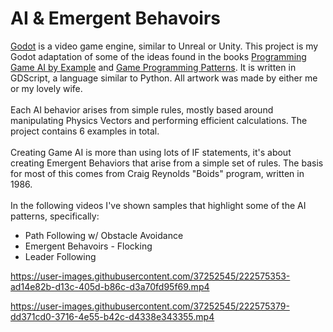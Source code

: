 # AI & Emergent Behavoirs

<a href='https://godotengine.org/'>Godot</a> is a video game engine, similar to Unreal or Unity.  This project is my Godot adaptation of some of the ideas found in the books <a href='https://www.oreilly.com/library/view/programming-game-ai/9781556220784/'>Programming Game AI by Example</a> and <a href='https://gameprogrammingpatterns.com/'>Game Programming Patterns</a>. It is written in GDScript, a language similar to Python.  All artwork was made by either me or my lovely wife.
<br>
<br>
Each AI behavior arises from simple rules, mostly based around manipulating Physics Vectors and performing efficient calculations. The project contains 6 examples in total.
<br>
<br>
Creating Game AI is more than using lots of IF statements, it's about creating Emergent Behaviors that arise from a simple set of rules.  The basis for most of this comes from Craig Reynolds "Boids" program, written in 1986.
<br>
<br>
In the following videos I've shown samples that highlight some of the AI patterns, specifically:
<ul>
<li>Path Following w/ Obstacle Avoidance</li>
<li>Emergent Behavoirs - Flocking</li>
<li>Leader Following</li>
</ul>

https://user-images.githubusercontent.com/37252545/222575353-ad14e82b-d13c-405d-b86c-d3a70fd95f69.mp4

https://user-images.githubusercontent.com/37252545/222575379-dd371cd0-3716-4e55-b42c-d4338e343355.mp4
